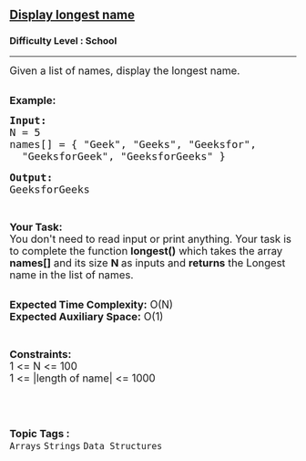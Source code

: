<h2><a href="https://practice.geeksforgeeks.org/problems/display-longest-name0853/1?page=2&difficulty[]=-2&sortBy=submissions">Display longest name</a></h2><h3>Difficulty Level : School</h3><hr><div class="problems_problem_content__Xm_eO"><p><span style="font-size:18px">Given a list of names, display the longest name.</span></p>

<p><br>
<span style="font-size:18px"><strong>Example:</strong></span></p>

<pre><span style="font-size:18px"><strong>Input:</strong>
N = 5
names[] = { "Geek", "Geeks", "Geeksfor",
  "GeeksforGeek", "GeeksforGeeks" }</span>

<span style="font-size:18px"><strong>Output:</strong>
GeeksforGeeks</span></pre>

<p>&nbsp;</p>

<p><span style="font-size:18px"><strong>Your Task:&nbsp;&nbsp;</strong><br>
You don't need to read input or print anything. Your task is to complete the function&nbsp;<strong>longest()</strong>&nbsp;which takes the array <strong>names[]</strong> and its size <strong>N</strong><strong> </strong>as inputs and <strong>returns</strong> the Longest name in the list of names.</span></p>

<p><br>
<span style="font-size:18px"><strong>Expected Time Complexity:</strong> O(N)<br>
<strong>Expected Auxiliary Space:</strong> O(1)</span></p>

<p>&nbsp;</p>

<p><span style="font-size:18px"><strong>Constraints:</strong></span><br>
<span style="font-size:18px">1 &lt;= N &lt;= 100</span><br>
<span style="font-size:18px">1 &lt;= |length of name| &lt;= 1000</span></p>

<p>&nbsp;</p>
</div><br><p><span style=font-size:18px><strong>Topic Tags : </strong><br><code>Arrays</code>&nbsp;<code>Strings</code>&nbsp;<code>Data Structures</code>&nbsp;